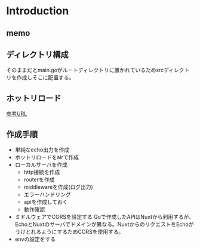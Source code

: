 # Introduction

## memo

## ディレクトリ構成

そのままだとmain.goがルートディレクトリに置かれているためsrcディレクトリを作成しそこに配置する。

## ホットリロード

[参考URL](https://awesome-linus.com/2020/09/13/go-air-hot-reload/)

## 作成手順

- 単純なecho出力を作成
- ホットリロードをairで作成
- ローカルサーバを作成
  - http接続を作成
  - routerを作成
  - middlewareを作成(ログ出力)
  - エラーハンドリング
  - apiを作成しておく
  - 動作確認
- ミドルウェアでCORSを設定する
Goで作成したAPIはNuxtから利用するが、EchoとNuxtのサーバでドメインが異なる。NuxtからのリクエストをEchoがうけとれるようにするためCORSを使用する。
- envの設定をする

